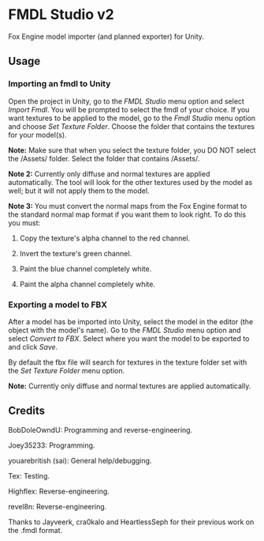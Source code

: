 # FMDL Studio v2
Fox Engine model importer (and planned exporter) for Unity.

## Usage

### Importing an fmdl to Unity

Open the project in Unity, go to the *FMDL Studio* menu option and select *Import Fmdl*. You will be prompted to select the fmdl of your choice. If you want textures to be applied to the model, go to the *Fmdl Studio* menu option and choose *Set Texture Folder*. Choose the folder that contains the textures for your model(s).

**Note:** Make sure that when you select the texture folder, you DO NOT select the /Assets/ folder. Select the folder that contains /Assets/.

**Note 2:** Currently only diffuse and normal textures are applied automatically. The tool will look for the other textures used by the model as well; but it will not apply them to the model.

**Note 3:** You must convert the normal maps from the Fox Engine format to the standard normal map format if you want them to look right. To do this you must:

1. Copy the texture's alpha channel to the red channel.

2. Invert the texture's green channel.

3. Paint the blue channel completely white.

4. Paint the alpha channel completely white.

### Exporting a model to FBX

After a model has be imported into Unity, select the model in the editor (the object with the model's name). Go to the *FMDL Studio* menu option and select *Convert to FBX*. Select where you want the model to be exported to and click *Save*.

By default the fbx file will search for textures in the texture folder set with the *Set Texture Folder* menu option.

**Note:** Currently only diffuse and normal textures are applied automatically.

## Credits
BobDoleOwndU: Programming and reverse-engineering.

Joey35233: Programming.

youarebritish (sai): General help/debugging.

Tex: Testing.

Highflex: Reverse-engineering.

revel8n: Reverse-engineering.

Thanks to Jayveerk, cra0kalo and HeartlessSeph for their previous work on the .fmdl format.
